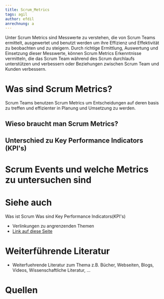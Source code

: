 ```yaml
---
title: Scrum_Metrics
tags: agil
author: efdil
anrechnung: a
---
```


Unter Scrum Metrics sind Messwerte zu verstehen, die von Scrum Teams ermittelt, ausgewertet und benutzt werden um ihre Effizienz und Effektivität zu beobachten und zu steigern. Durch richtige Ermittlung, Auswertung und Einsetzung dieser Messwerte, können Scrum Metrics Erkenntnisse vermitteln, die das Scrum Team  während des Scrum durchlaufs unterstützen und verbessern oder Beziehungen zwischen Scrum Team und Kunden verbessern.

# Was sind Scrum Metrics?
Scrum Teams benutzen Scrum Metrics um Entscheidungen auf deren basis zu treffen und effizienter in Planung und Umsetzung zu werden. 


## Wieso braucht man Scrum Metrics?

## Unterschied zu Key Performance Indicators (KPI's)

# Scrum Events und welche Metrics zu untersuchen sind








# Siehe auch

Was ist Scrum
Was sind Key Performance Indicators(KPI's)

* Verlinkungen zu angrenzenden Themen
* [Link auf diese Seite](Scrum_Metrics.md)

# Weiterführende Literatur

* Weiterfuehrende Literatur zum Thema z.B. Bücher, Webseiten, Blogs, Videos, Wissenschaftliche Literatur, ...

# Quellen


